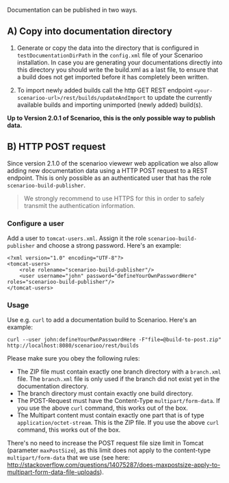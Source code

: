 Documentation can be published in two ways.

## A) Copy into documentation directory

1. Generate or copy the data into the directory that is configured in `testDocumentationDirPath` in the `config.xml` file of your Scenarioo installation.
In case you are generating your documentations directly into this directory you should write the build.xml as a last file, to ensure that a build does not get imported before it has completely been written.

2. To import newly added builds call the http GET REST endpoint `<your-scenarioo-url>/rest/builds/updateAndImport` to update the currently available builds and importing unimported (newly added) build(s).

**Up to Version 2.0.1 of Scenarioo, this is the only possible way to publish data.**

## B) HTTP POST request

Since version 2.1.0 of the scenarioo viewewr web application we also allow adding new documentation data using a HTTP POST request to a REST endpoint. This is only possible as an authenticated user that has the role `scenarioo-build-publisher`.

> We strongly recommend to use HTTPS for this in order to safely transmit the authentication information.

### Configure a user

Add a user to `tomcat-users.xml`. Assign it the role `scenarioo-build-publisher` and choose a strong password. Here's an example:

```
<?xml version="1.0" encoding="UTF-8"?>
<tomcat-users>
    <role rolename="scenarioo-build-publisher"/>
    <user username="john" password="defineYourOwnPasswordHere" roles="scenarioo-build-publisher"/>
</tomcat-users>
```

### Usage

Use e.g. `curl` to add a documentation build to Scenarioo. Here's an example:

```
curl --user john:defineYourOwnPasswordHere -F"file=@build-to-post.zip" http://localhost:8080/scenarioo/rest/builds
```

Please make sure you obey the following rules:

* The ZIP file must contain exactly one branch directory with a `branch.xml` file. The `branch.xml` file is only used if the branch did not exist yet in the documentation directory.
* The branch directory must contain exactly one build directory.
* The POST-Request must have the Content-Type `multipart/form-data`. If you use the above `curl` command, this works out of the box.
* The Multipart content must contain exactly one part that is of type `application/octet-stream`. This is the ZIP file. If you use the above `curl` command, this works out of the box.

There's no need to increase the POST request file size limit in Tomcat (parameter `maxPostSize`), as this limit does not apply to the content-type `multipart/form-data` that we use (see here: http://stackoverflow.com/questions/14075287/does-maxpostsize-apply-to-multipart-form-data-file-uploads).